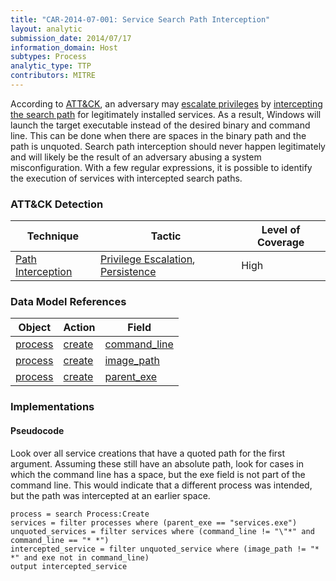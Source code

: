 ```yaml
---
title: "CAR-2014-07-001: Service Search Path Interception"
layout: analytic
submission_date: 2014/07/17
information_domain: Host
subtypes: Process
analytic_type: TTP
contributors: MITRE
---
```


According to [ATT&CK](https://attack.mitre.org/), an adversary may [escalate privileges](https://attack.mitre.org/tactics/TA0004) by [intercepting the search path](https://attack.mitre.org/techniques/T1034) for legitimately installed services. As a result, Windows will launch the target executable instead of the desired binary and command line. This can be done when there are spaces in the binary path and the path is unquoted. Search path interception should never happen legitimately and will likely be the result of an adversary abusing a system misconfiguration. With a few regular expressions, it is possible to identify the execution of services with intercepted search paths.


### ATT&CK Detection

|Technique|Tactic|Level of Coverage|
|---|---|---|
|[Path Interception](https://attack.mitre.org/techniques/T1034/)|[Privilege Escalation](https://attack.mitre.org/tactics/TA0004/), [Persistence](https://attack.mitre.org/tactics/TA0003/)|High|

### Data Model References

|Object|Action|Field|
|---|---|---|
|[process](/data_model/process) | [create](/data_model/process#create) | [command_line](/data_model/process#command_line) |
|[process](/data_model/process) | [create](/data_model/process#create) | [image_path](/data_model/process#image_path) |
|[process](/data_model/process) | [create](/data_model/process#create) | [parent_exe](/data_model/process#parent_exe) |


### Implementations

#### Pseudocode

Look over all service creations that have a quoted path for the first argument. Assuming these still have an absolute path, look for cases in which the command line has a space, but the exe field is not part of the command line. This would indicate that a different process was intended, but the path was intercepted at an earlier space.


```
process = search Process:Create
services = filter processes where (parent_exe == "services.exe")
unquoted_services = filter services where (command_line != "\"*" and command_line == "* *")
intercepted_service = filter unquoted_service where (image_path != "* *" and exe not in command_line)
output intercepted_service
```




